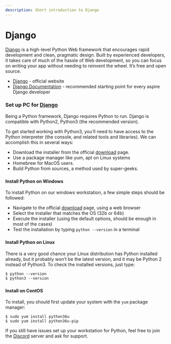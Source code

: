 ```yaml
---
description: Short introduction to Django
---
```


# Django

[Django](https://www.djangoproject.com/) is a high-level Python Web framework that encourages rapid development and clean, pragmatic design. Built by experienced developers, it takes care of much of the hassle of Web development, so you can focus on writing your app without needing to reinvent the wheel. It’s free and open source. 

* [Django](https://www.djangoproject.com/) - official website
* [Django Documentation](https://docs.djangoproject.com/en/3.0/) - recommended starting point for every aspire Django developer 



### Set up PC for [Django](https://www.djangoproject.com/) <a id="set-up-pc-for-django"></a>

Being a Python framework, Django requires Python to run. Django is compatible with Python2, Python3 \(the recommended version\).  

To get started working with Python3, you’ll need to have access to the Python interpreter \(the console, and related tools and libraries\). We can accomplish this in several ways:

* Download the installer from the official [download](https://www.python.org/downloads/) page.
* Use a package manager like yum, apt on Linux systems
* Homebrew for MacOS users.
* Build Python from sources, a method used by super-geeks.

### 

#### Install Python on Windows

To install Python on our windows workstation, a few simple steps should be followed:

* Navigate to the official [download](https://www.python.org/downloads/) page, using a web browser
* Select the installer that matches the OS \(32b or 64b\)
* Execute the installer \(using the default options, should be enough in most of the cases\)
* Test the installation by typing `python --version` in a terminal

### 

#### Install Python on Linux

There is a very good chance your Linux distribution has Python installed already, but it probably won’t be the latest version, and it may be Python 2 instead of Python3. To check the installed versions, just type:

```text
$ python --version
$ python3 --version
```

### 

#### Install on CentOS

To install, you should first update your system with the `yum` package manager:

```text
$ sudo yum install python36u
$ sudo yum install python36u-pip
```

If you still have issues set up your workstation for Python, feel free to join the [Discord](https://discord.gg/fZC6hup) server and ask for support.



